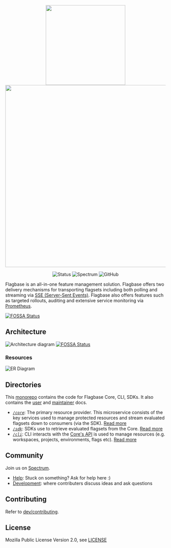 <div align="center">

  <img width="250px" src="./docs/assets/img/banner-dark.svg" /></br>
  <img width="570px"  src="./docs/assets/img/readme-banner.svg" /></br>

  ![Status](https://img.shields.io/static/v1?label=status&message=initialising&color=yellow
  )
  ![Spectrum](https://img.shields.io/static/v1?label=community&message=spectrum.chat/flagbase&color=green
  )
  ![GitHub](https://img.shields.io/github/license/flagbase/flagbase)

</div>

Flagbase is an all-in-one feature management solution. Flagbase offers two delivery mechanisms for transporting flagsets including both polling and streaming via [SSE (Server-Sent Events)](https://developer.mozilla.org/en-US/docs/Web/API/Server-sent_events/Using_server-sent_events). Flagbase also offers features such as targeted rollouts, auditing and extensive service monitoring via [Prometheus](https://prometheus.io).


[![FOSSA Status](https://app.fossa.com/api/projects/git%2Bgithub.com%2Fflagbase%2Fflagbase.svg?type=large)](https://app.fossa.com/projects/git%2Bgithub.com%2Fflagbase%2Fflagbase?ref=badge_large)

## Architecture
![Architecture diagram](./dev/assets/img/system-in-context.png)
[![FOSSA Status](https://app.fossa.com/api/projects/git%2Bgithub.com%2Fflagbase%2Fflagbase.svg?type=shield)](https://app.fossa.com/projects/git%2Bgithub.com%2Fflagbase%2Fflagbase?ref=badge_shield)

### Resources
![ER Diagram](./dev/assets/img/er-diagram.png)

## Directories
This [monorepo](https://en.wikipedia.org/wiki/Monorepo) contains the code for Flagbase Core, CLI, SDKs. It also contains the [user](./docs/README.md) and [maintainer](./dev/README.md) docs.
* *[`/core`](./core/README.md)*: The primary resource provider. This microservice consists of the key services used to manage protected resources and stream evaluated flagsets down to consumers (via the SDK). [Read more](./core/README.md)
* *[`/sdk`](./sdk/README.md)*: SDKs use to retrieve evaluated flagsets from the Core. [Read more](./sdk/README.md)
* *[`/cli`](./cli/README.md)*: CLI interacts with the [Core's API](https://flagbase.com/docs/api) is used to manage resources (e.g. workspaces, projects, environments, flags etc). [Read more](./cli/README.md)

## Community
Join us on [Spectrum](https://spectrum.chat/flagbase).
* [Help](https://spectrum.chat/flagbase/help): Stuck on something? Ask for help here :)
* [Development](https://spectrum.chat/flagbase/dev): where contributers discuss ideas and ask questions

## Contributing
Refer to [dev/contributing](./dev/contributing/1_overview.md).

## License
Mozilla Public License Version 2.0, see [LICENSE](./LICENSE)